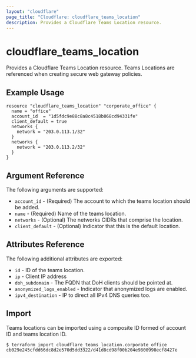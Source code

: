 ```yaml
---
layout: "cloudflare"
page_title: "Cloudflare: cloudflare_teams_location"
description: Provides a Cloudflare Teams Location resource.
---
```


# cloudflare_teams_location

Provides a Cloudflare Teams Location resource. Teams Locations are referenced
when creating secure web gateway policies.

## Example Usage

```hcl
resource "cloudflare_teams_location" "corporate_office" {
  name = "office"
  account_id  = "1d5fdc9e88c8a8c4518b068cd94331fe"
  client_default = true
  networks {
    network = "203.0.113.1/32"
  }
  networks {
    network = "203.0.113.2/32"
  }
}
```

## Argument Reference

The following arguments are supported:

- `account_id` - (Required) The account to which the teams location should be added.
- `name` - (Required) Name of the teams location.
- `networks` - (Optional) The networks CIDRs that comprise the location.
- `client_default` - (Optional) Indicator that this is the default location.

## Attributes Reference

The following additional attributes are exported:

- `id` - ID of the teams location.
- `ip` - Client IP address
- `doh_subdomain` - The FQDN that DoH clients should be pointed at.
- `anonymized_logs_enabled` - Indicator that anonymized logs are enabled.
- `ipv4_destination` - IP to direct all IPv4 DNS queries too.

## Import

Teams locations can be imported using a composite ID formed of account
ID and teams location ID.

```
$ terraform import cloudflare_teams_location.corporate_office cb029e245cfdd66dc8d2e570d5dd3322/d41d8cd98f00b204e9800998ecf8427e
```
